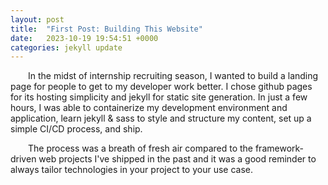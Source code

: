 ```yaml
---
layout: post
title:  "First Post: Building This Website"
date:   2023-10-19 19:54:51 +0000
categories: jekyll update
---
```


<p style="text-indent: 2em;">
In the midst of internship recruiting season, I wanted to build a landing page for people to get to my developer work better. I chose github pages for its hosting simplicity and jekyll for static site generation. In just a few hours, I was able to containerize my development environment and application, learn jekyll & sass to style and structure my content, set up a simple CI/CD process, and ship.
</p>

<p style="text-indent: 2em;">
The process was a breath of fresh air compared to the framework-driven web projects I've shipped in the past and it was a good  reminder to always tailor technologies in your project to your use case. 
</p>

<!-- You’ll find this post in your `_posts` directory. Go ahead and edit it and re-build the site to see your changes. You can rebuild the site in many different ways, but the most common way is to run `jekyll serve`, which launches a web server and auto-regenerates your site when a file is updated.

To add new posts, simply add a file in the `_posts` directory that follows the convention `YYYY-MM-DD-name-of-post.ext` and includes the necessary front matter. Take a look at the source for this post to get an idea about how it works.

Jekyll also offers powerful support for code snippets:

{% highlight ruby %}
def print_hi(name)
  puts "Hi, #{name}"
end
print_hi('Tom')
#=> prints 'Hi, Tom' to STDOUT.
{% endhighlight %}

Check out the [Jekyll docs][jekyll-docs] for more info on how to get the most out of Jekyll. File all bugs/feature requests at [Jekyll’s GitHub repo][jekyll-gh]. If you have questions, you can ask them on [Jekyll Talk][jekyll-talk].

[jekyll-docs]: https://jekyllrb.com/docs/home
[jekyll-gh]:   https://github.com/jekyll/jekyll
[jekyll-talk]: https://talk.jekyllrb.com/ -->

